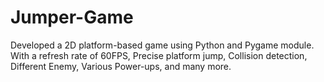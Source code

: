 # Jumper-Game
Developed a 2D platform-based game using Python and Pygame module. With a refresh rate of 60FPS, Precise platform jump, Collision detection, Different Enemy, Various Power-ups, and many more.
